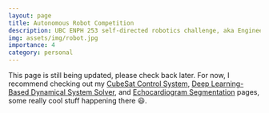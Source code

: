 ```yaml
---
layout: page
title: Autonomous Robot Competition
description: UBC ENPH 253 self-directed robotics challenge, aka Engineering Physics Robot Summer
img: assets/img/robot.jpg
importance: 4
category: personal
---
```


This page is still being updated, please check back later. For now, I recommend checking out my [CubeSat Control System](../2_project), [Deep Learning-Based Dynamical System Solver](../4_project), and [Echocardiogram Segmentation](../7_project) pages, some really cool stuff happening there 😃.
